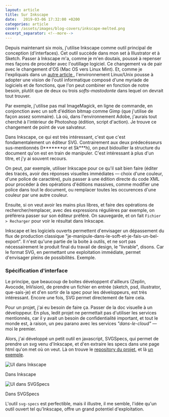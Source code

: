 ```yaml
---
layout: article
title: Sur Inkscape
date:   2019-03-06 17:32:00 +0200
categories: article
cover: /assets/images/blog-covers/inkscape-melted.png
excerpt_separator: <!--more-->
---
```


Depuis maintenant six mois, j'utilise Inkscape comme outil principal de conception (d'interfaces). Cet outil succède dans mon set à Illustrator et à Sketch. Passer à Inkscape m'a, comme je m'en doutais, poussé à repenser mes façons de procéder avec l'outillage logiciel<!--more-->. Ce changement va de pair avec le changement d'OS (Mac OS vers Linux Mint). Et, comme je l'expliquais dans un [autre article ](https://www.thomasguesnon.net/articles/2018/12/17/2018-12-07-libre-transition.html), l'environnement Linux/Unix pousse à adopter une vision de l'outil informatique composé d'une myriade de logiciels et de fonctions, que l'on peut combiner en fonction de notre besoin, plutôt que de deux ou trois _softs-mastodonte_ dans lequel on devrait tout trouver. 

Par exemple, j'utilise pas mal ImageMagick, en ligne de commande, en conjonction avec un soft d'édition bitmap comme Gimp (que j'utilise de façon assez sommaire). Là où, dans l'environnement Adobe, j'aurais tout cherché à l'intérieur de Photoshop (édition, script d'action). Je trouve ce changement de point de vue salvateur.

Dans Inkscape, ce qui est très intéressant, c'est que c'est fondamentalement un éditeur SVG. Contrairement aux deux prédecésseurs sus-mentionnés (I\*\*\*\*\*\*\*or et Sk\*\*\*h), on peut bidouiller la structure du document qu'on est en train de manipuler. C'est intéressant à plus d'un titre, et j'y ai souvent recours.

On peut, par exemple, utiliser Inkscape pour ce qu'il sait bien faire (éditer des tracés, avoir des réponses visuelles immédiates ― choix d'une couleur, d'une police de caractère), puis passer à une édition directe du code XML pour procéder à des opérations d'éditions massives, comme modifier une police dans tout le document, ou remplacer toutes les occurences d'une couleur par une autre couleur. 

Ensuite, si on veut avoir les mains plus libres, et faire des opérations de rechercher/remplacer, avec des expressions régulières par exemple, on préférera passer sur son éditeur préféré. On sauvegarde, et on fait `Fichier > Recharger` pour voir le résultat dans Inkscape.

Inkscape et les logiciels ouverts permettent d'envisager un dépassement du flux de production classique "je-manipule-dans-le-soft-et-je-fais-un-bel-export". Il n'est qu'une partie de la boite à outils, et ne sort pas nécessairement le produit final du travail de design, le "livrable", disons. Car le format SVG, en permettant une exploitation immédiate, permet d'envisager pleins de possibilités. Exemple.

### Spécification d'interface ###

Le principe, que beaucoup de boites développent d'ailleurs (Zeplin, Avocode, InVision), de prendre un fichier en entrée (sketch, psd, illustrator, que-sais-je) et d'en sortir de la spec pour les développeurs, est très intéressant. Encore une fois, SVG permet directement de faire cela.

Pour un projet, j'ai eu besoin de faire ça. Passer de la doc visuelle à un développeur. En plus, ledit projet ne permettait pas d'utiliser les services mentionnés, car il y avait un besoin de confidentialité important, et tout le monde est, à raison, un peu parano avec les services *"dans-le-cloud"* ― moi le premier.

Alors, j'ai développé un petit outil en javascript, SVGSpecs, qui permet de prendre un svg venu d'Inkscape, et d'en extraire les specs dans une page html qu'on met où on veut. Là on trouve le [repository du projet](https://framagit.org/patjennings/svg-specifications), et là [un exemple](http://www.thomasguesnon.fr/platform/svg-specs/).

![UI dans Inkscape](/assets/images/blog/svg-inkscape-20190307.png "UI dans Inkscape")
<div class="small">Dans Inkscape</div>

![UI dans SVGSpecs](/assets/images/blog/svg-specs-20190307.png "UI dans SVGSpecs")
<div class="small">Dans SVGSpecs</div>

L'outil `svg-specs` est perfectible, mais il illustre, il me semble, l'idée qu'un outil ouvert tel qu'Inkscape, offre un grand potentiel d'exploitation.
